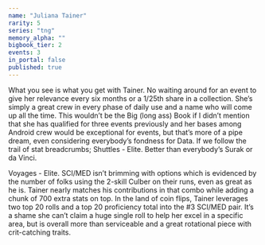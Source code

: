 ```yaml
---
name: "Juliana Tainer"
rarity: 5
series: "tng"
memory_alpha: ""
bigbook_tier: 2
events: 3
in_portal: false
published: true
---
```


What you see is what you get with Tainer. No waiting around for an event to give her relevance every six months or a 1/25th share in a collection. She’s simply a great crew in every phase of daily use and a name who will come up all the time. This wouldn’t be the Big (long ass) Book if I didn’t mention that she has qualified for three events previously and her bases among Android crew would be exceptional for events, but that’s more of a pipe dream, even considering everybody’s fondness for Data. If we follow the trail of stat breadcrumbs; Shuttles - Elite. Better than everybody’s Surak or da Vinci.

Voyages - Elite. SCI/MED isn’t brimming with options which is evidenced by the number of folks using the 2-skill Culber on their runs, even as great as he is. Tainer nearly matches his contributions in that combo while adding a chunk of 700 extra stats on top. In the land of coin flips, Tainer leverages two top 20 rolls and a top 20 proficiency total into the #3 SCI/MED pair. It’s a shame she can’t claim a huge single roll to help her excel in a specific area, but is overall more than serviceable and a great rotational piece with crit-catching traits.